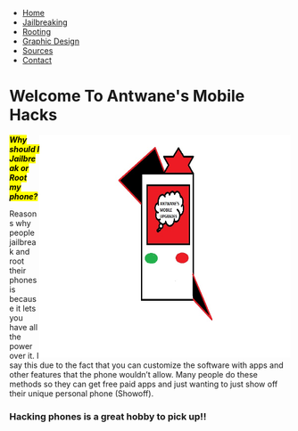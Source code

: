 <html xml:lang="en-gb" xmlns="http://www.w3.org/1999/xhtml" lang="en-gb">
<head>
	<meta http-equiv="Content-Type" content="text/html: charset=utf-8"/>
	<link rel="stylesheet" href="main.css" type="text/css" />
	<title>Antwane's Mobile Hacks</title>
</head>
<body>
	<div id="body">
		<!--Element-->
		<div id="nav-container">
			<!--Category Menu Links-->
			<ul class="nav">
				<li><a href="index.html">Home</a></li>
				<li><a href="Jailbreaking.html">Jailbreaking</a></li>
				<li><a href="Rooting.html">Rooting</a></li>
				<li><a href="Graphic_Design.html">Graphic Design</a></li>
				<li><a href="Sources.html">Sources</a></li>
				<li><a href="Contact.html">Contact</a></li>
			</ul>
		</div>
		<!--Element-->
		<div id="container">
			<div id="intro">
				<!--Header Title with picture-->
				<h1> Welcome To Antwane's Mobile Hacks</h1>
				<img src="webphone.png" align="right" height="400" width=450>
				<!--Discription-->
				<p><b><i><mark>Why should I Jailbreak or Root my phone?</mark></b></i></p>
				<p>Reasons why people jailbreak and root their phones is because it lets you have all the power over it. 
				I say this due to the fact that you can customize the software with apps and other features that the phone 
				wouldn’t allow. Many people do these methods so they can get free paid apps and just wanting to just show off their unique personal phone (Showoff).  
				</p>
				<h3>Hacking phones is a great hobby to pick up!!</h3>
